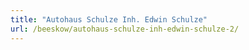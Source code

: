 ```yaml
---
title: "Autohaus Schulze Inh. Edwin Schulze"
url: /beeskow/autohaus-schulze-inh-edwin-schulze-2/
---
```

